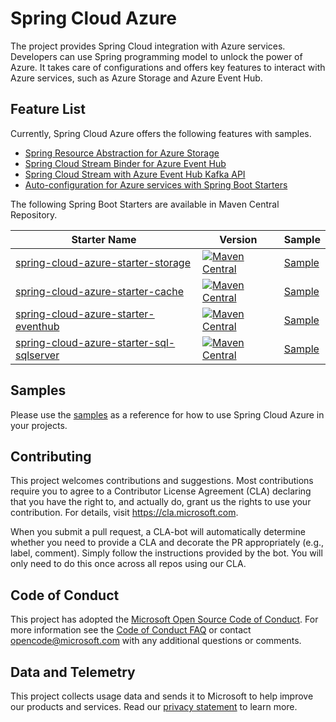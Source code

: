 # Spring Cloud Azure

The project provides Spring Cloud integration with Azure services. Developers can use Spring programming model to unlock the power of Azure. It takes care of configurations and offers key features to interact with Azure services, such as Azure Storage and Azure Event Hub. 

## Feature List 

Currently, Spring Cloud Azure offers the following features with samples.  

- [Spring Resource Abstraction for Azure Storage](spring-cloud-azure-storage/) 
- [Spring Cloud Stream Binder for Azure Event Hub](spring-cloud-azure-eventhub-stream-binder/)
- [Spring Cloud Stream with Azure Event Hub Kafka API](spring-cloud-azure-samples/spring-cloud-stream-eventhub-kafka-sample/)
- [Auto-configuration for Azure services with Spring Boot Starters](spring-cloud-azure-starters/)

The following Spring Boot Starters are available in Maven Central Repository. 

Starter Name | Version | Sample
---|---|---
[spring-cloud-azure-starter-storage](spring-cloud-azure-starters/spring-cloud-azure-starter-storage/) | [![Maven Central](https://img.shields.io/maven-central/v/com.microsoft.azure/spring-cloud-azure-starter-storage.svg)](https://search.maven.org/#search%7Cga%7C1%7Ca%3A%22spring-cloud-azure-starter-storage%22) | [Sample](spring-cloud-azure-samples/spring-cloud-azure-storage-sample)
[spring-cloud-azure-starter-cache](spring-cloud-azure-starters/spring-cloud-azure-starter-cache/) | [![Maven Central](https://img.shields.io/maven-central/v/com.microsoft.azure/spring-cloud-azure-starter-cache.svg)](https://search.maven.org/#search%7Cga%7C1%7Ca%3A%22spring-cloud-azure-starter-cache%22) | [Sample](spring-cloud-azure-samples/spring-cloud-azure-cache-sample)
[spring-cloud-azure-starter-eventhub](spring-cloud-azure-starters/spring-cloud-azure-starter-eventhub/) | [![Maven Central](https://img.shields.io/maven-central/v/com.microsoft.azure/spring-cloud-azure-starter-eventhub.svg)](https://search.maven.org/#search%7Cga%7C1%7Ca%3A%22spring-cloud-azure-starter-eventhub%22) | [Sample](spring-cloud-azure-samples/spring-cloud-azure-eventhub-binder-sample)
[spring-cloud-azure-starter-sql-sqlserver](spring-cloud-azure-starters/spring-cloud-azure-starter-sql-sqlserver/) | [![Maven Central](https://img.shields.io/maven-central/v/com.microsoft.azure/spring-cloud-azure-starter-sql-sqlserver.svg)](https://search.maven.org/#search%7Cga%7C1%7Ca%3A%22spring-cloud-azure-starter-sql-sqlserver%22) | [Sample](spring-cloud-azure-samples/spring-cloud-azure-sql-sample)

## Samples 

Please use the [samples](spring-cloud-azure-samples/) as a reference for how to use Spring Cloud Azure in your projects. 

## Contributing

This project welcomes contributions and suggestions.  Most contributions require you to agree to a
Contributor License Agreement (CLA) declaring that you have the right to, and actually do, grant us
the rights to use your contribution. For details, visit https://cla.microsoft.com.

When you submit a pull request, a CLA-bot will automatically determine whether you need to provide
a CLA and decorate the PR appropriately (e.g., label, comment). Simply follow the instructions
provided by the bot. You will only need to do this once across all repos using our CLA.

## Code of Conduct 

This project has adopted the [Microsoft Open Source Code of Conduct](https://opensource.microsoft.com/codeofconduct/). For more information see the [Code of Conduct FAQ](https://opensource.microsoft.com/codeofconduct/faq/) or contact [opencode@microsoft.com](mailto:opencode@microsoft.com) with any additional questions or comments.


## Data and Telemetry 

This project collects usage data and sends it to Microsoft to help improve our products and services. Read our [privacy statement](https://privacy.microsoft.com/en-us/privacystatement) to learn more.
